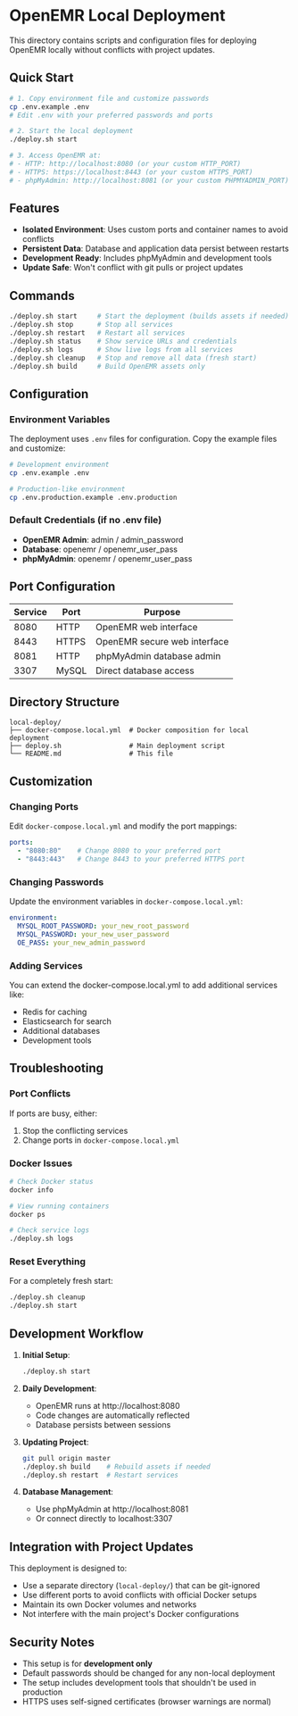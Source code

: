 # OpenEMR Local Deployment

This directory contains scripts and configuration files for deploying OpenEMR locally without conflicts with project updates.

## Quick Start

```bash
# 1. Copy environment file and customize passwords
cp .env.example .env
# Edit .env with your preferred passwords and ports

# 2. Start the local deployment
./deploy.sh start

# 3. Access OpenEMR at:
# - HTTP: http://localhost:8080 (or your custom HTTP_PORT)
# - HTTPS: https://localhost:8443 (or your custom HTTPS_PORT)  
# - phpMyAdmin: http://localhost:8081 (or your custom PHPMYADMIN_PORT)
```

## Features

- **Isolated Environment**: Uses custom ports and container names to avoid conflicts
- **Persistent Data**: Database and application data persist between restarts
- **Development Ready**: Includes phpMyAdmin and development tools
- **Update Safe**: Won't conflict with git pulls or project updates

## Commands

```bash
./deploy.sh start     # Start the deployment (builds assets if needed)
./deploy.sh stop      # Stop all services
./deploy.sh restart   # Restart all services
./deploy.sh status    # Show service URLs and credentials
./deploy.sh logs      # Show live logs from all services
./deploy.sh cleanup   # Stop and remove all data (fresh start)
./deploy.sh build     # Build OpenEMR assets only
```

## Configuration

### Environment Variables

The deployment uses `.env` files for configuration. Copy the example files and customize:

```bash
# Development environment
cp .env.example .env

# Production-like environment  
cp .env.production.example .env.production
```

### Default Credentials (if no .env file)

- **OpenEMR Admin**: admin / admin_password
- **Database**: openemr / openemr_user_pass
- **phpMyAdmin**: openemr / openemr_user_pass

## Port Configuration

| Service | Port | Purpose |
|---------|------|---------|
| 8080 | HTTP | OpenEMR web interface |
| 8443 | HTTPS | OpenEMR secure web interface |
| 8081 | HTTP | phpMyAdmin database admin |
| 3307 | MySQL | Direct database access |

## Directory Structure

```
local-deploy/
├── docker-compose.local.yml  # Docker composition for local deployment
├── deploy.sh                 # Main deployment script
└── README.md                 # This file
```

## Customization

### Changing Ports

Edit `docker-compose.local.yml` and modify the port mappings:

```yaml
ports:
  - "8080:80"    # Change 8080 to your preferred port
  - "8443:443"   # Change 8443 to your preferred HTTPS port
```

### Changing Passwords

Update the environment variables in `docker-compose.local.yml`:

```yaml
environment:
  MYSQL_ROOT_PASSWORD: your_new_root_password
  MYSQL_PASSWORD: your_new_user_password
  OE_PASS: your_new_admin_password
```

### Adding Services

You can extend the docker-compose.local.yml to add additional services like:
- Redis for caching
- Elasticsearch for search
- Additional databases
- Development tools

## Troubleshooting

### Port Conflicts

If ports are busy, either:
1. Stop the conflicting services
2. Change ports in `docker-compose.local.yml`

### Docker Issues

```bash
# Check Docker status
docker info

# View running containers
docker ps

# Check service logs
./deploy.sh logs
```

### Reset Everything

For a completely fresh start:

```bash
./deploy.sh cleanup
./deploy.sh start
```

## Development Workflow

1. **Initial Setup**:
   ```bash
   ./deploy.sh start
   ```

2. **Daily Development**:
   - OpenEMR runs at http://localhost:8080
   - Code changes are automatically reflected
   - Database persists between sessions

3. **Updating Project**:
   ```bash
   git pull origin master
   ./deploy.sh build    # Rebuild assets if needed
   ./deploy.sh restart  # Restart services
   ```

4. **Database Management**:
   - Use phpMyAdmin at http://localhost:8081
   - Or connect directly to localhost:3307

## Integration with Project Updates

This deployment is designed to:
- Use a separate directory (`local-deploy/`) that can be git-ignored
- Use different ports to avoid conflicts with official Docker setups
- Maintain its own Docker volumes and networks
- Not interfere with the main project's Docker configurations

## Security Notes

- This setup is for **development only**
- Default passwords should be changed for any non-local deployment
- The setup includes development tools that shouldn't be used in production
- HTTPS uses self-signed certificates (browser warnings are normal)